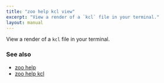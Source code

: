 ```yaml
---
title: "zoo help kcl view"
excerpt: "View a render of a `kcl` file in your terminal."
layout: manual
---
```


View a render of a `kcl` file in your terminal.

### See also

* [zoo help](./zoo_help)
* [zoo help kcl](./zoo_help_kcl)